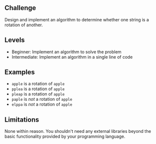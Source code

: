 ## Challenge

Design and implement an algorithm to determine whether
one string is a rotation of another.

## Levels

* Beginner: Implement an algorithm to solve the problem
* Intermediate: Implement an algorithm in a single line of code

## Examples

* `apple` is a rotation of `apple`
* `pplea` is a rotation of `apple`
* `pleap` is a rotation of `apple`
* `paple` is *not* a rotation of `apple`
* `elppa` is *not* a rotation of `apple`

## Limitations

None within reason. You shouldn't need any external
libraries beyond the basic functionality provided by
your programming language.